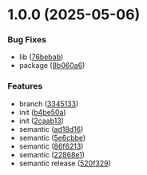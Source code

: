 # 1.0.0 (2025-05-06)


### Bug Fixes

* lib ([76bebab](https://github.com/xLeonel/dep-npm/commit/76bebab9b3b13cffbf2b6a126d0206ddecbdd8b7))
* package ([8b060a6](https://github.com/xLeonel/dep-npm/commit/8b060a6c37def9d829c22b9ed080454a915021ae))


### Features

* branch ([3345133](https://github.com/xLeonel/dep-npm/commit/3345133e81e8e98f67636e625533ee449e0c743d))
* init ([b4be50a](https://github.com/xLeonel/dep-npm/commit/b4be50a9cac4233f51151f66a271d47421e15049))
* init ([2caab13](https://github.com/xLeonel/dep-npm/commit/2caab132cdaea207c48ebf9ba600fbb51957d732))
* semantic ([ad18d16](https://github.com/xLeonel/dep-npm/commit/ad18d16f9353512d2cb5dea5c010e10cad0e2110))
* semantic ([5e6cbbe](https://github.com/xLeonel/dep-npm/commit/5e6cbbe7330b32357d5717ee45cc54dc968e3c2b))
* semantic ([86f6213](https://github.com/xLeonel/dep-npm/commit/86f62139f1c5ff4870c36279473e186b68a3b86b))
* semantic ([22868e1](https://github.com/xLeonel/dep-npm/commit/22868e1471b3ba6782666c2cad36332b2a707330))
* semantic release ([520f329](https://github.com/xLeonel/dep-npm/commit/520f329c57d01deed394711d2362ff11fda46fdc))

